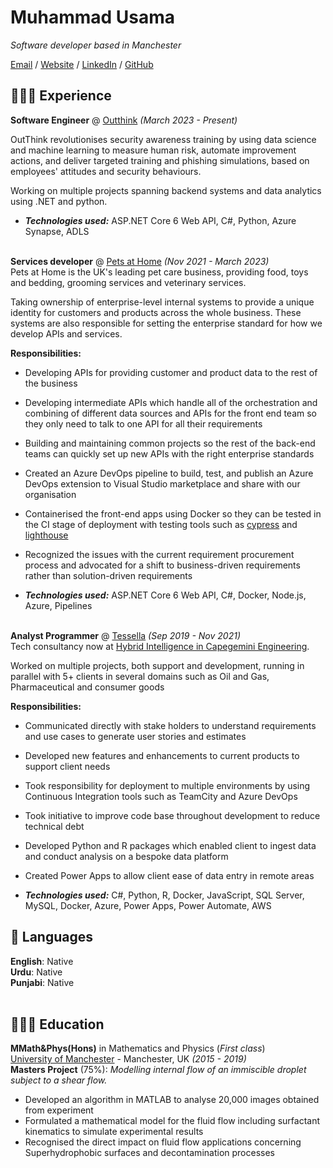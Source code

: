 # Muhammad Usama

_Software developer based in Manchester_

[Email](mailto:muhammadusama02@hotmail.co.uk) / [Website](https://usamaa9.github.io/) / [LinkedIn](https://www.linkedin.com/in/mh-usama/) / [GitHub](https://github.com/usamaa9/)

## 👨🏽‍💻 Experience

**Software Engineer** @ [Outthink](https://outthink.io/) _(March 2023 - Present)_

OutThink revolutionises security awareness training by using data science and machine learning to measure human risk, automate improvement actions, and deliver targeted training and phishing simulations, based on employees' attitudes and security behaviours.

Working on multiple projects spanning backend systems and data analytics using .NET and python.

- **_Technologies used:_** ASP.NET Core 6 Web API, C#, Python, Azure Synapse, ADLS
  <br><br>

**Services developer** @ [Pets at Home](https://www.petsathome.com/) _(Nov 2021 - March 2023)_ <br>
Pets at Home is the UK's leading pet care business, providing food, toys and bedding, grooming services and veterinary services.

Taking ownership of enterprise-level internal systems to provide a unique identity for customers and products across the whole business. These systems are also responsible for setting the enterprise standard for how we develop APIs and services.

**Responsibilities:**

- Developing APIs for providing customer and product data to the rest of the business

- Developing intermediate APIs which handle all of the orchestration and combining of different data sources and APIs for the front end team so they only need to talk to one API for all their requirements

- Building and maintaining common projects so the rest of the back-end teams can quickly set up new APIs with the right enterprise standards

- Created an Azure DevOps pipeline to build, test, and publish an Azure DevOps extension to Visual Studio marketplace and share with our organisation

- Containerised the front-end apps using Docker so they can be tested in the CI stage of deployment with testing tools such as [cypress](https://www.cypress.io/) and [lighthouse](https://github.com/GoogleChrome/lighthouse#readme)

- Recognized the issues with the current requirement procurement process and advocated for a shift to business-driven requirements rather than solution-driven requirements
<!-- This approach streamlined the procurement phase as the Product Owner could focus on the business requirements rather than how they should be implemented. It also allowed for faster development as it empowered the development team to implement the business logic with the best solution rather than what was decided in the requirements. -->

- **_Technologies used:_** ASP.NET Core 6 Web API, C#, Docker, Node.js, Azure, Pipelines
  <br><br>

**Analyst Programmer** @ [Tessella](https://www.tessella.com/) _(Sep 2019 - Nov 2021)_ <br>
Tech consultancy now at [Hybrid Intelligence in Capegemini Engineering](https://www.capgemini.com/gb-en/solutions/data-driven-rd-engineering-manufacturing-operations/).

Worked on multiple projects, both support and development, running in parallel with 5+ clients in several domains such as Oil and Gas,
Pharmaceutical and consumer goods

**Responsibilities:**

- Communicated directly with stake holders to understand requirements and use cases to generate user stories and estimates
- Developed new features and enhancements to current products to support client needs
- Took responsibility for deployment to multiple environments by using Continuous Integration tools such as TeamCity and Azure DevOps
- Took initiative to improve code base throughout development to reduce technical debt
- Developed Python and R packages which enabled client to ingest data and conduct analysis on a bespoke data platform

- Created Power Apps to allow client ease of data entry in remote areas
- **_Technologies used:_** C#, Python, R, Docker, JavaScript, SQL Server, MySQL, Docker, Azure, Power Apps, Power Automate, AWS

## 💬 Languages

**English**: Native <br>
**Urdu**: Native <br>
**Punjabi**: Native
<br><br>

## 👨🏽‍🎓 Education

**MMath&Phys(Hons)** in Mathematics and Physics (_First class_) <br>
[University of Manchester](https://www.manchester.ac.uk/) - Manchester, UK _(2015 - 2019)_ <br>
**Masters Project** (75%): _Modelling internal flow of an immiscible droplet subject to a shear flow._

- Developed an algorithm in MATLAB to analyse 20,000 images obtained from experiment
- Formulated a mathematical model for the fluid flow including surfactant kinematics to simulate experimental results
- Recognised the direct impact on fluid flow applications concerning Superhydrophobic surfaces and decontamination processes
